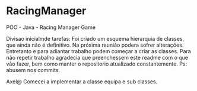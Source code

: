 RacingManager
=============

POO - Java - Racing Manager Game

Divisao inicialmde tarefas:
Foi criado um esquema hierarquia de classes, que ainda não é definitivo. Na próxima reunião podera sofrer alterações. Entretanto e para adiantar trabalho podem começar a criar as classes. Para não repetir trabalho agradecia que preenchessem este readme com o que vão fazer, bem como manter o repositorio atualizado constantemente.
Ps: abusem nos commits.


Axel@ Comecei a implementar a classe equipa e sub classes.
